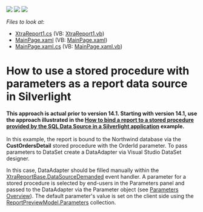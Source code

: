 <!-- default badges list -->
![](https://img.shields.io/endpoint?url=https://codecentral.devexpress.com/api/v1/VersionRange/128603814/11.1.6%2B)
[![](https://img.shields.io/badge/Open_in_DevExpress_Support_Center-FF7200?style=flat-square&logo=DevExpress&logoColor=white)](https://supportcenter.devexpress.com/ticket/details/E3428)
[![](https://img.shields.io/badge/📖_How_to_use_DevExpress_Examples-e9f6fc?style=flat-square)](https://docs.devexpress.com/GeneralInformation/403183)
<!-- default badges end -->
<!-- default file list -->
*Files to look at*:

* [XtraReport1.cs](./CS/E3428.Web/XtraReport1.cs) (VB: [XtraReport1.vb](./VB/E3428.Web/XtraReport1.vb))
* [MainPage.xaml](./CS/E3428/MainPage.xaml) (VB: [MainPage.xaml](./VB/E3428/MainPage.xaml))
* [MainPage.xaml.cs](./CS/E3428/MainPage.xaml.cs) (VB: [MainPage.xaml.vb](./VB/E3428/MainPage.xaml.vb))
<!-- default file list end -->
# How to use a stored procedure with parameters as a report data source in Silverlight


<p><strong>This approach is actual prior to version 14.1. Starting with version 14.1, use the approach illustrated in the <a href="https://www.devexpress.com/Support/Center/p/T227424">How to bind a report to a stored procedure provided by the SQL Data Source in a Silverlight application</a></strong><strong> example.</strong><br /><br />In this example, the report is bound to the Northwind database via the <strong>CustOrdersDetail</strong> stored procedure with the OrderId parameter. To pass parameters to DataSet create a DataAdapter via Visual Studio DataSet designer.</p>
<p>In this case, DataAdapter should be filled manually within the <a href="http://documentation.devexpress.com/#XtraReports/DevExpressXtraReportsUIXtraReportBase_DataSourceDemandedtopic"><u>XtraReportBase.DataSourceDemanded</u></a> event handler. A parameter for a stored procedure is selected by end-users in the Parameters panel and passed to the DataAdapter via the Parameter object (see <a href="https://documentation.devexpress.com/#XtraReports/CustomDocument9997">Parameters Overview</a>). The default parameter's value is set on the client side using the <a href="http://documentation.devexpress.com/#Silverlight/DevExpressXpfPrintingReportPreviewModel_Parameterstopic"><u>ReportPreviewModel.Parameters</u></a> collection.</p>

<br/>


